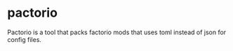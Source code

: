 # pactorio
Pactorio is a tool that packs factorio mods that uses toml instead of json for config files. 
